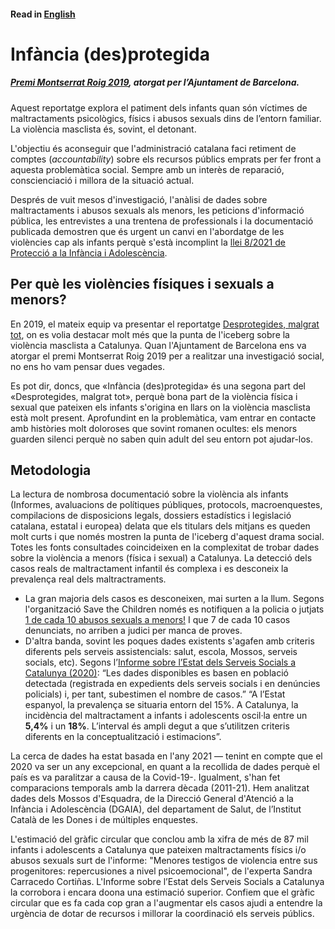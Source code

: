 #### Read in [English](....)


# Infància (des)protegida

##### [Premi Montserrat Roig 2019](https://www.barcelona.cat/infobarcelona/ca/tema/ajuntament/premis-montserrat-roig-2019-al-periodisme-i-la-comunicacio-social_1011372.html), atorgat per l’Ajuntament de Barcelona.

Aquest reportatge explora el patiment dels infants quan són víctimes de maltractaments psicològics, físics i abusos sexuals dins de l’entorn familiar. La violència masclista és, sovint, el detonant.

L'objectiu és aconseguir que l'administració catalana faci retiment de comptes (*accountability*) sobre els recursos públics emprats per fer front a aquesta problemàtica social. 
Sempre amb un interès de reparació, conscienciació i millora de la situació actual.

Després de vuit mesos d'investigació, l'anàlisi de dades sobre maltractaments i abusos sexuals als menors, les peticions d'informació pública, 
les entrevistes a una trentena de professionals i la documentació publicada demostren que és urgent un canvi en l'abordatge de les violències cap als infants 
perquè s'està incomplint la [llei 8/2021 de Protecció a la Infància i Adolescència](https://www.boe.es/buscar/act.php?id=BOE-A-2021-9347).

## Per què les violències físiques i sexuals a menors?
En 2019, el mateix equip va presentar el reportatge [Desprotegides, malgrat tot](http://desprotegides.cat/), on es volia destacar 
molt més que la punta de l'iceberg sobre la violència masclista a Catalunya. Quan l'Ajuntament de Barcelona ens va atorgar el premi Montserrat Roig 2019 per a realitzar una investigació social, no ens ho vam pensar dues vegades. 

Es pot dir, doncs, que «Infància (des)protegida» és una segona part del «Desprotegides, malgrat tot», perquè bona part de la violència física i sexual que pateixen els infants s'origina en llars on la violència masclista està molt present. Aprofundint en la problemàtica, vam entrar en contacte amb històries molt doloroses que sovint romanen ocultes: els menors guarden silenci perquè no saben quin adult del seu entorn pot ajudar-los.

## Metodologia
La lectura de nombrosa documentació sobre la violència als infants (Informes, avaluacions de polítiques públiques, protocols, macroenquestes, compilacions de disposicions legals, dossiers estadístics i legislació catalana, estatal i europea) delata que els titulars dels mitjans es queden molt curts i que només mostren la punta de l'iceberg d'aquest drama social. 
Totes les fonts consultades coincideixen en la complexitat de trobar dades sobre la violència a menors (física i sexual) a Catalunya. La detecció dels casos reals de maltractament infantil és complexa i es desconeix la prevalença real dels maltractraments. 
* La gran majoria dels casos es desconeixen, mai surten a la llum. Segons l'organització Save the Children només es notifiquen a la policia o jutjats [1 de cada 10 abusos sexuals a menors!](https://www.savethechildren.es/sites/default/files/imce/docs/sota-el-mateix-sostre-web-doble.pdf) I que 7 de cada 10 casos denunciats, no arriben a judici per manca de proves.
* D'altra banda, sovint les poques dades existents s'agafen amb criteris diferents pels serveis assistencials: salut, escola, Mossos, serveis socials, etc). Segons l’[Informe sobre l’Estat dels Serveis Socials a Catalunya (2020)](https://dretssocials.gencat.cat/web/.content/03ambits_tematics/15serveissocials/sistema_catala_serveis_socials/documents/informe_estat_serveis_socials/Informe-sobre-lestat-dels-serveis-socials-2020.pdf): “Les dades disponibles es basen en població detectada (registrada en expedients dels serveis socials i en denúncies policials) i, per tant, subestimen el nombre de casos.”  “A l’Estat espanyol, la prevalença se situaria entorn del 15%. A Catalunya, la incidència del maltractament a infants i adolescents oscil·la entre un **5,4%** i un **18%**. L’interval és ampli degut a que s’utilitzen criteris diferents en la conceptualització i estimacions”.

La cerca de dades ha estat basada en l'any 2021 — tenint en compte que el 2020 va ser un any excepcional, en quant a la recollida de dades perquè el país es va paralitzar a causa de la Covid-19-. Igualment, s'han fet comparacions temporals amb la darrera dècada (2011-21). Hem analitzat dades dels Mossos d'Esquadra, de la Direcció General d'Atenció a la Infància i Adolescència (DGAIA), del departament de Salut, de l’Institut Català de les Dones i de múltiples enquestes. 

L'estimació del gràfic circular que conclou amb la xifra de més de 87 mil infants i adolescents a Catalunya que pateixen maltractaments físics i/o abusos sexuals surt de l'informe: "Menores testigos de violencia entre sus progenitores: repercusiones a nivel psicoemocional", de l'experta Sandra Carracedo Cortiñas. L'Informe sobre l’Estat dels Serveis Socials a Catalunya la corrobora i encara doona una estimació superior.
 Confiem que el gràfic circular que es fa cada cop gran a l'augmentar els casos ajudi a entendre la urgència de dotar de recursos i millorar la coordinació els serveis públics.


  
